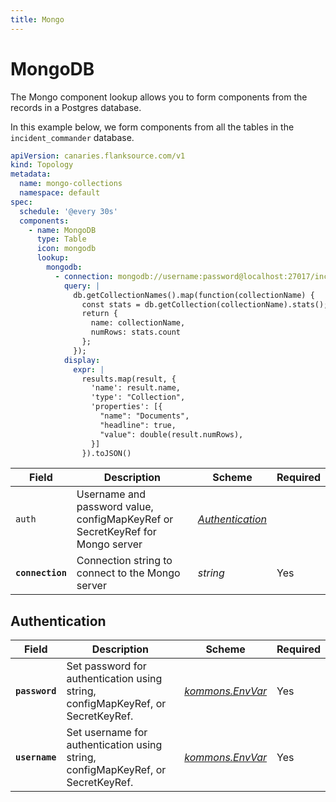 ```yaml
---
title: Mongo
---
```


# <Icon name="mongo" /> MongoDB

The Mongo component lookup allows you to form components from the records in a Postgres database.

In this example below, we form components from all the tables in the `incident_commander` database.

```yaml title="mongo-check.yml"
apiVersion: canaries.flanksource.com/v1
kind: Topology
metadata:
  name: mongo-collections
  namespace: default
spec:
  schedule: '@every 30s'
  components:
    - name: MongoDB
      type: Table
      icon: mongodb
      lookup:
        mongodb:
          - connection: mongodb://username:password@localhost:27017/incident_commander
            query: |
              db.getCollectionNames().map(function(collectionName) {
                const stats = db.getCollection(collectionName).stats();
                return {
                  name: collectionName,
                  numRows: stats.count
                };
              });
            display:
              expr: |
                results.map(result, {
                  'name': result.name,
                  'type': "Collection",
                  'properties': [{
                    "name": "Documents",
                    "headline": true,
                    "value": double(result.numRows),
                  }]
                }).toJSON()
```

| Field            | Description                                                                   | Scheme                                            | Required |
| ---------------- | ----------------------------------------------------------------------------- | ------------------------------------------------- | -------- |
| `auth`           | Username and password value, configMapKeyRef or SecretKeyRef for Mongo server | [_Authentication_](../concepts/authentication.md) |          |
| **`connection`** | Connection string to connect to the Mongo server                              | _string_                                          | Yes      |

## Authentication

| Field          | Description                                                                     | Scheme                                                                       | Required |
| -------------- | ------------------------------------------------------------------------------- | ---------------------------------------------------------------------------- | -------- |
| **`password`** | Set password for authentication using string, configMapKeyRef, or SecretKeyRef. | [_kommons.EnvVar_](https://pkg.go.dev/github.com/flanksource/kommons#EnvVar) | Yes      |
| **`username`** | Set username for authentication using string, configMapKeyRef, or SecretKeyRef. | [_kommons.EnvVar_](https://pkg.go.dev/github.com/flanksource/kommons#EnvVar) | Yes      |

